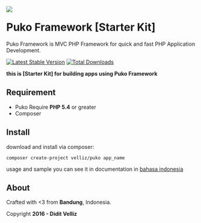<img align="left" src="https://github.com/Velliz/pukodocs/blob/gh-pages/icon/material/puko-material-50.png">

# Puko Framework [Starter Kit]

Puko Framework is MVC PHP Framework for quick and fast PHP Application Development.

[![Latest Stable Version](https://poser.pugx.org/velliz/puko/v/stable)](https://packagist.org/packages/velliz/puko)
[![Total Downloads](https://poser.pugx.org/velliz/puko/downloads)](https://packagist.org/packages/velliz/puko)

**this is [Starter Kit] for building apps using Puko Framework**

## Requirement

* Puko Require **PHP 5.4** or greater
* Composer

## Install

download and install via composer:
```
composer create-project velliz/puko app_name
```

usage and sample you can see it in documentation in [bahasa indonesia](https://velliz.github.io/pukodocs)

## About

Crafted with <3 from **Bandung**, Indonesia.

Copyright **2016 - Didit Velliz**
